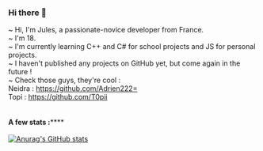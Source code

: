 ### Hi there 👋

~ Hi, I'm Jules, a passionate-novice developer from France.</br>
~ I'm 18.</br>
~ I'm currently learning C++ and C# for school projects and JS for personal projects.</br>
~ I haven't published any projects on GitHub yet, but come again in the future ! </br>
~ Check those guys, they're cool :</br>
Neidra : https://github.com/Adrien222= </br>
Topi : https://github.com/T0pii </br>
</br>
</br>
****A few stats :******** </br>
</br>
[![Anurag's GitHub stats](https://github-readme-stats.vercel.app/api?username=slicycode)](https://github.com/anuraghazra/github-readme-stats)
